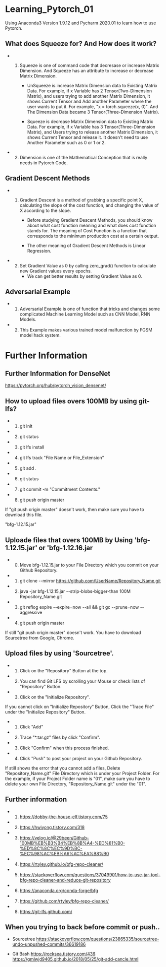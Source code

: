 # Learning_Pytorch_01
Using Anaconda3 Version 1.9.12 and Pycharm 2020.01 to learn how to use Pytorch.


## What does Squeeze for? And How does it work?
- 1. Squeeze is one of command code that decresase or increase Matrix Dimension.
     And Squeeze has an attribute to increase or decrease Matrix Dimension.
     
     - UnSqueeze is increase Matrix Dimension data to Existing Matrix Data.
       For example, if x Variable has 2 Tensor(Two-Dimension Matrix), 
       and users trying to add another Matrix Dimension, 
       it shows Current Tensor and Add another Parameter where the user wants to put it. 
       For example, "x = torch.squeeze(x, 0)".
       And The Dimension Data became 3 Tensor(Three-Dimension Matrix).
       
     - Squeeze is decrease Matrix Dimension data to Existing Matrix Data.
       For example, if x Variable has 3 Tensor(Three-Dimension Matrix),
       and Users trying to release another Matrix Dimension,
       it shows Current Tensor and release it. It doesn't need to use Another Parameter such as 0 or 1 or 2.
       
 - 2. Dimension is one of the Mathematical Conception that is really needs in Pytorch Code. 

## Gradient Descent Methods
- 1. Gradient Descent is a method of grabbing a specific point X, calculating the slope of the cost function, and changing 
     the value of X according to the slope.
     
     - Before studying Gradient Descent Methods, you should know about what cost function meaning and what does cost function
       stands for. The meaning of Cost Function is a function that corresponds to the minimum production cost at a certain output.
       
     - The other meaning of Gradient Descent Methods is Linear Regression.

- 2. Set Gradient Value as 0 by calling zero_grad() function to calculate new Gradient values every epochs.
     - We can get better results by setting Gradient Value as 0.

## Adversarial Example
- 1. Adversarial Example is one of function that tricks and changes some complicated Machine Learning Model such as CNN Model, RNN Models.

- 2. This Example makes various trained model malfunction by FGSM model hack system.
     
# Further Information

## Further Information for DenseNet
https://pytorch.org/hub/pytorch_vision_densenet/

## How to upload files overs 100MB by using git-lfs?
- 1. git init
- 2. git status
- 3. git lfs install
- 4. git lfs track "File Name or File_Extension"
- 5. git add .
- 6. git status
- 7. git commit -m "Commitment Contents."
- 8. git push origin master

If "git push origin master" doesn't work,
then make sure you have to download this file.

"bfg-1.12.15.jar"

## Uploade files that overs 100MB by Using 'bfg-1.12.15.jar' or 'bfg-1.12.16.jar
- 0. Move bfg-1.12.15.jar to your File Directory which you commit
   on your Github Repository.
- 1. git clone --mirror https://github.com/UserName/Repository_Name.git
- 2. java -jar bfg-1.12.15.jar --strip-blobs-bigger-than 100M Repository_Name.git
- 3. git reflog expire --expire=now --all && git gc --prune=now --aggressive
- 4. git push origin master

If still "git push origin master" doesn't work.
You have to download Sourcetree from Google, Chrome.

## Upload files by using 'Sourcetree'.
- 1. Click on the "Repository" Button at the top.
- 2. You can find Git LFS by scrolling your Mouse or check lists of
   "Repository" Button.
- 3. Click on the "Initialize Repository".

If you cannot click on "Initialize Repository" Button, 
Click the "Trace File" under the "Initialize Repository" Button.

- 1. Click "Add"
- 2. Trace "*.tar.gz" files by click "Confirm".
- 3. Click "Confirm" when this process finished.
- 4. Click "Push" to post your project on your Github Repository.

If still shows the error that you cannot add a files,
Delete "Repository_Name.git" File Directory which is under your Project Folder.
For the example, if your Project Folder name is "01", 
make sure you have to delete your own File Directory, "Repository_Name.git"
under the "01".


## Further information
- 1. https://dobby-the-house-elf.tistory.com/75
- 2. https://hwiyong.tistory.com/318
- 3. https://velog.io/@29been/Github-100MB%EB%B3%B4%EB%8B%A4-%ED%81%B0-%ED%8C%8C%EC%9D%BC-%EC%98%AC%EB%A6%AC%EA%B8%B0
- 4. https://rtyley.github.io/bfg-repo-cleaner/
- 5. https://stackoverflow.com/questions/37049901/how-to-use-jar-tool-bfg-repo-cleaner-and-reduce-git-repository
- 6. https://anaconda.org/conda-forge/bfg
- 7. https://github.com/rtyley/bfg-repo-cleaner/
- 8. https://git-lfs.github.com/

## When you trying to back before commit or push..
- Sourcetree
https://stackoverflow.com/questions/23865335/sourcetree-undo-unpushed-commits/36619186

- Git Bash
https://rocksea.tistory.com/436
https://gmlwjd9405.github.io/2018/05/25/git-add-cancle.html
